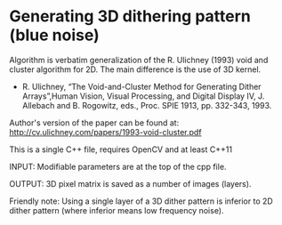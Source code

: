 # Generating 3D dithering pattern (blue noise) 

Algorithm is verbatim generalization of the R. Ulichney (1993) void and cluster algorithm for 2D. The main difference is the use of 3D kernel.

- R. Ulichney, “The Void-and-Cluster Method for Generating Dither Arrays”,Human Vision, Visual Processing, and Digital Display IV, J. Allebach and B. Rogowitz, eds., Proc. SPIE 1913, pp. 332-343, 1993.

Author's version of the paper can be found at: http://cv.ulichney.com/papers/1993-void-cluster.pdf

This is a single C++ file, requires OpenCV and at least C++11

INPUT:  Modifiable parameters are at the top of the cpp file.

OUTPUT: 3D pixel matrix is saved as a number of images (layers).

Friendly note: Using a single layer of a 3D dither pattern is inferior to 2D dither pattern (where inferior means low frequency noise).
